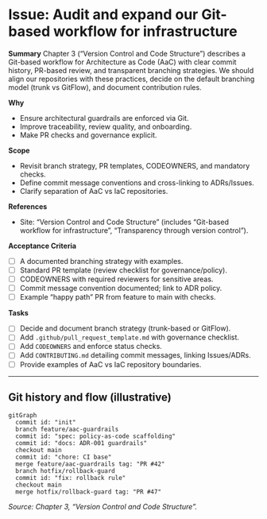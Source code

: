 # Issue: Audit and expand our Git-based workflow for infrastructure

**Summary**
Chapter 3 (“Version Control and Code Structure”) describes a Git-based workflow for Architecture as Code (AaC) with clear commit history, PR-based review, and transparent branching strategies. We should align our repositories with these practices, decide on the default branching model (trunk vs GitFlow), and document contribution rules.

**Why**
- Ensure architectural guardrails are enforced via Git.
- Improve traceability, review quality, and onboarding.
- Make PR checks and governance explicit.

**Scope**
- Revisit branch strategy, PR templates, CODEOWNERS, and mandatory checks.
- Define commit message conventions and cross-linking to ADRs/Issues.
- Clarify separation of AaC vs IaC repositories.

**References**
- Site: “Version Control and Code Structure” (includes “Git-based workflow for infrastructure”, “Transparency through version control”).

**Acceptance Criteria**
- [ ] A documented branching strategy with examples.
- [ ] Standard PR template (review checklist for governance/policy).
- [ ] CODEOWNERS with required reviewers for sensitive areas.
- [ ] Commit message convention documented; link to ADR policy.
- [ ] Example “happy path” PR from feature to main with checks.

**Tasks**
- [ ] Decide and document branch strategy (trunk-based or GitFlow).
- [ ] Add `.github/pull_request_template.md` with governance checklist.
- [ ] Add `CODEOWNERS` and enforce status checks.
- [ ] Add `CONTRIBUTING.md` detailing commit messages, linking Issues/ADRs.
- [ ] Provide examples of AaC vs IaC repository boundaries.

---

## Git history and flow (illustrative)
```mermaid
gitGraph
  commit id: "init"
  branch feature/aac-guardrails
  commit id: "spec: policy-as-code scaffolding"
  commit id: "docs: ADR-001 guardrails"
  checkout main
  commit id: "chore: CI base"
  merge feature/aac-guardrails tag: "PR #42"
  branch hotfix/rollback-guard
  commit id: "fix: rollback rule"
  checkout main
  merge hotfix/rollback-guard tag: "PR #47"
```

*Source: Chapter 3, “Version Control and Code Structure”.*
